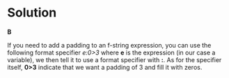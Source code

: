 # Solution

**B**

If you need to add a padding to an f-string expression, you can use the following format specifier *e:0>3* where **e** is the expression (in our case a variable), we
then tell it to use a format specifier with **:**. As for the specifier itself, **0>3** indicate that we want a padding of 3 and fill it with zeros.
